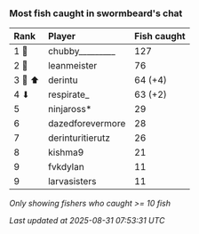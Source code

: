 ### Most fish caught in swormbeard's chat

| Rank   | Player           | Fish caught |
|:-------|:-----------------|:------------|
| 1 🥇   | chubby_________  | 127         |
| 2 🥈   | leanmeister      | 76          |
| 3 🥉 ⬆ | derintu          | 64 (+4)     |
| 4 ⬇    | respirate_       | 63 (+2)     |
| 5      | ninjaross*       | 29          |
| 6      | dazedforevermore | 28          |
| 7      | derinturitierutz | 26          |
| 8      | kishma9          | 21          |
| 9      | fvkdylan         | 11          |
| 9      | larvasisters     | 11          |

_Only showing fishers who caught >= 10 fish_

_Last updated at 2025-08-31 07:53:31 UTC_